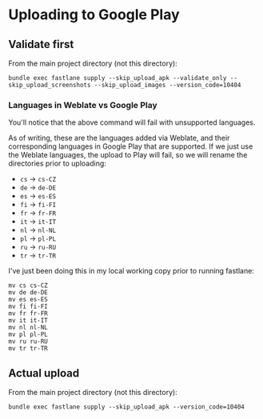 # Uploading to Google Play

## Validate first

From the main project directory (not this directory):

```
bundle exec fastlane supply --skip_upload_apk --validate_only --skip_upload_screenshots --skip_upload_images --version_code=10404
```

### Languages in Weblate vs Google Play

You'll notice that the above command will fail with unsupported languages.

As of writing, these are the languages added via Weblate, and their corresponding languages in Google Play that are supported. If we just use the Weblate languages, the upload to Play will fail, so we will rename the directories prior to uploading:

* `cs` -> `cs-CZ`
* `de` -> `de-DE`
* `es` -> `es-ES`
* `fi` -> `fi-FI`
* `fr` -> `fr-FR`
* `it` -> `it-IT`
* `nl` -> `nl-NL`
* `pl` -> `pl-PL`
* `ru` -> `ru-RU`
* `tr` -> `tr-TR`

I've just been doing this in my local working copy prior to running fastlane:

```
mv cs cs-CZ
mv de de-DE
mv es es-ES
mv fi fi-FI
mv fr fr-FR
mv it it-IT
mv nl nl-NL
mv pl pl-PL
mv ru ru-RU
mv tr tr-TR
```

## Actual upload

From the main project directory (not this directory):

```
bundle exec fastlane supply --skip_upload_apk --version_code=10404
```


